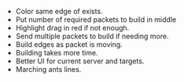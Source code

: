 - Color same edge of exists.
- Put number of required packets to build in middle
- Highlight drag in red if not enough.
- Send multiple packets to build if needing more.
- Build edges as packet is moving.
- Building takes more time.
- Better UI for current server and targets.
- Marching ants lines.

